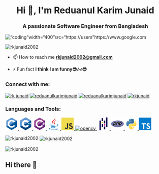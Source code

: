 <h1 align="center">Hi 👋, I'm Reduanul Karim Junaid</h1>
<h3 align="center">A passionate Software Engineer from Bangladesh</h3>
<img  align=“right” alt=“coding”width=“400”src=“https://users”https://www.google.com>
<p align="left"> <img src="https://komarev.com/ghpvc/?username=rkjunaid2002&label=Profile%20views&color=0e75b6&style=flat" alt="rkjunaid2002" /> </p>

- 📫 How to reach me **rkjunaid2002@gmail.com**

- ⚡ Fun fact **I think I am funny😎🎶🎶😎**

<h3 align="left">Connect with me:</h3>
<p align="left">
<a href="https://linkedin.com/in/rk junaid" target="blank"><img align="center" src="https://raw.githubusercontent.com/rahuldkjain/github-profile-readme-generator/master/src/images/icons/Social/linked-in-alt.svg" alt="rk junaid" height="30" width="40" /></a>
<a href="https://fb.com/reduanulkarimjunaid" target="blank"><img align="center" src="https://raw.githubusercontent.com/rahuldkjain/github-profile-readme-generator/master/src/images/icons/Social/facebook.svg" alt="reduanulkarimjunaid" height="30" width="40" /></a>
<a href="https://instagram.com/reduanulkarimjunaid" target="blank"><img align="center" src="https://raw.githubusercontent.com/rahuldkjain/github-profile-readme-generator/master/src/images/icons/Social/instagram.svg" alt="reduanulkarimjunaid" height="30" width="40" /></a>
<a href="https://codeforces.com/profile/rkjunaid" target="blank"><img align="center" src="https://raw.githubusercontent.com/rahuldkjain/github-profile-readme-generator/master/src/images/icons/Social/codeforces.svg" alt="rkjunaid" height="30" width="40" /></a>
</p>

<h3 align="left">Languages and Tools:</h3>
<p align="left"> <a href="https://www.cprogramming.com/" target="_blank" rel="noreferrer"> <img src="https://raw.githubusercontent.com/devicons/devicon/master/icons/c/c-original.svg" alt="c" width="40" height="40"/> </a> <a href="https://www.w3schools.com/cpp/" target="_blank" rel="noreferrer"> <img src="https://raw.githubusercontent.com/devicons/devicon/master/icons/cplusplus/cplusplus-original.svg" alt="cplusplus" width="40" height="40"/> </a> <a href="https://www.w3schools.com/cs/" target="_blank" rel="noreferrer"> <img src="https://raw.githubusercontent.com/devicons/devicon/master/icons/csharp/csharp-original.svg" alt="csharp" width="40" height="40"/> </a> <a href="https://www.java.com" target="_blank" rel="noreferrer"> <img src="https://raw.githubusercontent.com/devicons/devicon/master/icons/java/java-original.svg" alt="java" width="40" height="40"/> </a> <a href="https://developer.mozilla.org/en-US/docs/Web/JavaScript" target="_blank" rel="noreferrer"> <img src="https://raw.githubusercontent.com/devicons/devicon/master/icons/javascript/javascript-original.svg" alt="javascript" width="40" height="40"/> </a> <a href="https://opencv.org/" target="_blank" rel="noreferrer"> <img src="https://www.vectorlogo.zone/logos/opencv/opencv-icon.svg" alt="opencv" width="40" height="40"/> </a> <a href="https://pandas.pydata.org/" target="_blank" rel="noreferrer"> <img src="https://raw.githubusercontent.com/devicons/devicon/2ae2a900d2f041da66e950e4d48052658d850630/icons/pandas/pandas-original.svg" alt="pandas" width="40" height="40"/> </a> <a href="https://www.php.net" target="_blank" rel="noreferrer"> <img src="https://raw.githubusercontent.com/devicons/devicon/master/icons/php/php-original.svg" alt="php" width="40" height="40"/> </a> <a href="https://www.python.org" target="_blank" rel="noreferrer"> <img src="https://raw.githubusercontent.com/devicons/devicon/master/icons/python/python-original.svg" alt="python" width="40" height="40"/> </a> <a href="https://www.typescriptlang.org/" target="_blank" rel="noreferrer"> <img src="https://raw.githubusercontent.com/devicons/devicon/master/icons/typescript/typescript-original.svg" alt="typescript" width="40" height="40"/> </a> </p>

<p><img align="left" src="https://github-readme-stats.vercel.app/api/top-langs?username=rkjunaid2002&show_icons=true&locale=en&layout=compact" alt="rkjunaid2002" /></p>

<p>&nbsp;<img align="center" src="https://github-readme-stats.vercel.app/api?username=rkjunaid2002&show_icons=true&locale=en" alt="rkjunaid2002" /></p>

<p><img align="center" src="https://github-readme-streak-stats.herokuapp.com/?user=rkjunaid2002&" alt="rkjunaid2002" /></p>


## Hi there 👋

<!--
**RKJunaid2002/RKJunaid2002** is a ✨ _special_ ✨ repository because its `README.md` (this file) appears on your GitHub profile.

Here are some ideas to get you started:

- 🔭 I’m currently working on ...
- 🌱 I’m currently learning ...
- 👯 I’m looking to collaborate on ...
- 🤔 I’m looking for help with ...
- 💬 Ask me about ...
- 📫 How to reach me: ...
- 😄 Pronouns: ...
- ⚡ Fun fact: ...
-->
